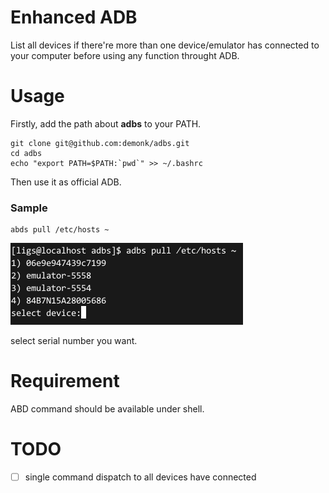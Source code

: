 # Enhanced ADB
List all devices if there're more than one device/emulator has connected to your computer before using any function throught ADB.

# Usage
Firstly, add the path about **adbs** to your PATH.

```shell
git clone git@github.com:demonk/adbs.git
cd adbs
echo "export PATH=$PATH:`pwd`" >> ~/.bashrc
```

Then use it as official ADB.

### Sample
```shell
abds pull /etc/hosts ~
```

![](sample.png)

select serial number you want.

# Requirement
ABD command should be available under shell.

# TODO
- [ ] single command dispatch to all devices have connected
